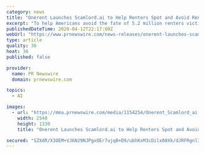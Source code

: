 ```yaml
---
category: news
title: "Onerent Launches Scamlord.ai to Help Renters Spot and Avoid Rental Scams"
excerpt: "To help Americans avoid the fate of 5.2 million renters victimized by fake rental listings, Onerent, the largest small-residential"
publishedDateTime: 2020-04-12T22:17:00Z
webUrl: "https://www.prnewswire.com/news-releases/onerent-launches-scamlordai-to-help-renters-spot-and-avoid-rental-scams-301039123.html"
type: article
quality: 36
heat: 36
published: false

provider:
  name: PR Newswire
  domain: prnewswire.com

topics:
  - AI

images:
  - url: "https://mma.prnewswire.com/media/1154254/Onerent_Scamlord_ai.jpg?p=facebook"
    width: 2540
    height: 1330
    title: "Onerent Launches Scamlord.ai to Help Renters Spot and Avoid Rental Scams"

secured: "SZXdR/X3OEM+VJ6N29NJPgxOEr7ujqB+D9/ubhKxM3cDilx00Xk/dJRFRgnl35KLhH24k9TBSel4ErVPofjojskNBaIvwfVLJAGMUXMG1Zdb+J5PQm2iuNPCo6H32Jf5dGOZaQ3zrY0yGXTqsSzjd4nGWakZz3uLCI7eTJcfkb6siCzTBaOEyVef1UOdwKF3I627IrS563mguKgavFOn5EjBDvqrGcREt4OUVbOuCvKNeUMI4+KV5zmb0F7wKTRMqyTNR165JKNRbXuk/06LiZNXJjIprXRf6gKdxZbTg2PtDbBlDURg+7n2yQcV2Iae;u5VubYplxG2YAAh5k6LeEg=="
---
```


